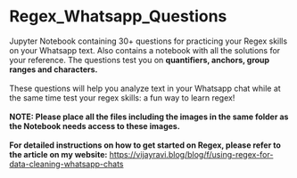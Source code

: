 # Regex_Whatsapp_Questions
Jupyter Notebook containing 30+ questions for practicing your Regex skills on your Whatsapp text. Also contains a notebook with all the solutions for your reference. The questions test you on **quantifiers, anchors, group ranges and characters.**
<br>
<br>
These questions will help you analyze text in your Whatsapp chat while at the same time test your regex skills: a fun way to learn regex!
<br>
<br>
**NOTE: Please place all the files including the images in the same folder as the Notebook needs access to these images.**
<br>
<br>
**For detailed instructions on how to get started on Regex, please refer to the article on my website:**
https://vijayravi.blog/blog/f/using-regex-for-data-cleaning-whatsapp-chats

